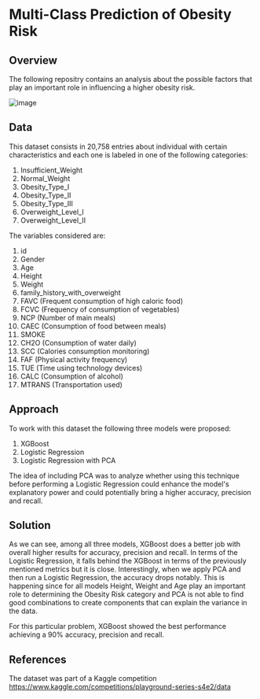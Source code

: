 # Multi-Class Prediction of Obesity Risk
## Overview

The following repositry contains an analysis about the possible factors that play an important role in influencing a higher obesity risk.

![image](https://github.com/lievda01/Multi-Class-Prediction-of-Obesity-Risk/assets/137839618/7b022202-7ca2-4e96-a481-b7666dd95461)

## Data

This dataset consists in 20,758 entries about individual with certain characteristics and each one is labeled in one of the following categories:

  1. Insufficient_Weight
  2. Normal_Weight
  3. Obesity_Type_I
  4. Obesity_Type_II
  5. Obesity_Type_III
  6. Overweight_Level_I
  7. Overweight_Level_II

The variables considered are:


   1. id
   2. Gender
   3. Age
   4. Height
   5. Weight
   6. family_history_with_overweight
   7. FAVC (Frequent consumption of high caloric food)
   8. FCVC (Frequency of consumption of vegetables)
   9. NCP (Number of main meals)
   10. CAEC (Consumption of food between meals)
   11. SMOKE
   12. CH2O (Consumption of water daily)
   13. SCC (Calories consumption monitoring)
   14. FAF (Physical activity frequency)
   15. TUE (Time using technology devices)
   16. CALC (Consumption of alcohol)
   17. MTRANS (Transportation used)                                 
    

## Approach

To work with this dataset the following three models were proposed:

  1. XGBoost
  2. Logistic Regression
  3. Logistic Regression with PCA

The idea of including PCA was to analyze whether using this technique before performing a Logistic Regression could enhance the model's explanatory power and could potentially bring a higher accuracy, precision and recall.

## Solution

As we can see, among all three models, XGBoost does a better job with overall higher results for accuracy, precision and recall. In terms of the Logistic Regression, it falls behind the XGBoost in terms of the previously mentioned metrics but it is close. Interestingly, when we apply PCA and then run a Logistic Regression, the accuracy drops notably. This is happening since for all models Height, Weight and Age play an important role to determining the Obesity Risk category and PCA is not able to find good combinations to create components that can explain the variance in the data.

For this particular problem, XGBoost showed the best performance achieving a 90% accuracy, precision and recall.

## References

The dataset was part of a Kaggle competition https://www.kaggle.com/competitions/playground-series-s4e2/data

